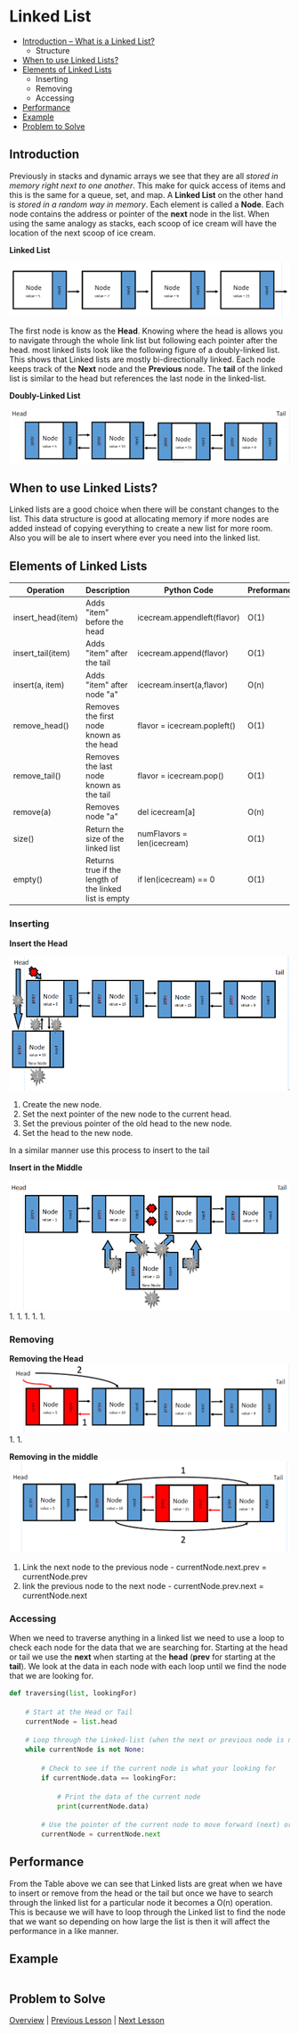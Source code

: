 # Linked List

* [Introduction – What is a Linked List?](#introduction)
    * Structure
* [When to use Linked Lists?](#when-to-use-linked-lists)
* [Elements of Linked Lists](#elements-of-linked-lists)
    * Inserting 
    * Removing 
    * Accessing 
* [Performance](#performance)
* [Example](#example)
* [Problem to Solve](#problem-to-solve)

## Introduction
Previously in stacks and dynamic arrays we see that they are all *stored in memory right next to one another*. This make for quick access of items and this is the same for a queue, set, and map. A **Linked List** on the other hand is *stored in a random way in memory*. Each element is called a **Node**. Each node contains the address or pointer of the **next** node in the list. When using the same analogy as stacks, each scoop of ice cream will have the location of the next scoop of ice cream.

**Linked List**

![Single Linked List](single-linked-list.PNG)

The first node is know as the **Head**. Knowing where the head is allows you to navigate through the whole link list but following each pointer after the head. most linked lists look like the following figure of a doubly-linked list. This shows that Linked lists are mostly bi-directionally linked. Each node keeps track of the **Next** node and the **Previous** node. The **tail** of the linked list is similar to the head but references the last node in the linked-list.  

**Doubly-Linked List**

![Double Linked List](double-linked-list.PNG)


## When to use Linked Lists?

Linked lists are a good choice when there will be constant changes to the list. This data structure is good at allocating memory if more nodes are added instead of copying everything to create a new list for more room. Also you will be ale to insert where ever you need into the linked list.

## Elements of Linked Lists

|Operation          |Description                                            |Python Code                   |Preformance|
|------------       |-------------------------------------------------------|------------------------------|-----------|
|insert_head(item)  |Adds "item" before the head                            |icecream.appendleft(flavor)   |O(1)       |
|insert_tail(item)  |Adds "item" after the tail                             |icecream.append(flavor)       |O(1)       |
|insert(a, item)    |Adds "item" after node "a"                             |icecream.insert(a,flavor)     |O(n)       |
|remove_head()      |Removes the first node known as the head               |flavor = icecream.popleft()   |O(1)       |
|remove_tail()      |Removes the last node known as the tail                |flavor = icecream.pop()       |O(1)       |
|remove(a)          |Removes node "a"                                       |del icecream[a]               |O(n)       |
|size()             |Return the size of the linked list                     |numFlavors = len(icecream)    |O(1)       |
|empty()            |Returns true if the length of the linked list is empty |if len(icecream) == 0         |O(1)       |  

### Inserting 

**Insert the Head**

![Insert Head](insert-head.PNG)
1. Create the new node.
1. Set the next pointer of the new node to the current head.
1. Set the previous pointer of the old head to the new node.
1. Set the head to the new node.

In a similar manner use this process to insert to the tail

**Insert in the Middle**

![Insert Middle](insert-middle.PNG)
1. 
1. 
1. 
1. 
1. 

### Removing 

**Removing the Head**
![Remove Head](remove-head.PNG)
1. 
1. 

**Removing in the middle**
![Remove Middle](removing-middle.PNG)
1. Link the next node to the previous node - currentNode.next.prev = currentNode.prev
1. link the previous node to the next node - currentNode.prev.next = currentNode.next

### Accessing
When we need to traverse anything in a linked list we need to use a loop to check each node for the data that we are searching for. Starting at the head or tail we use the **next** when starting at the **head** (**prev** for starting at the **tail**). We look at the data in each node with each loop until we find the node that we are looking for.

```python
def traversing(list, lookingFor)

    # Start at the Head or Tail
    currentNode = list.head

    # Loop through the Linked-list (when the next or previous node is none)
    while currentNode is not None:

        # Check to see if the current node is what your looking for
        if currentNode.data == lookingFor:

            # Print the data of the current node
            print(currentNode.data)

        # Use the pointer of the current node to move forward (next) or backward (prev)
        currentNode = currentNode.next
```



## Performance

From the Table above we can see that Linked lists are great when we have to insert or remove from the head or the tail but once we have to search through the linked list for a particular node it becomes a O(n) operation. This is because we will have to loop through the Linked list to find the node that we want so depending on how large the list is then it will affect the performance in a like manner.

## Example

```python

```

## Problem to Solve




[Overview](../README.md) | [Previous Lesson](../2-Stacks/Stacks.md) | [Next Lesson](../4-Trees/Trees.md)